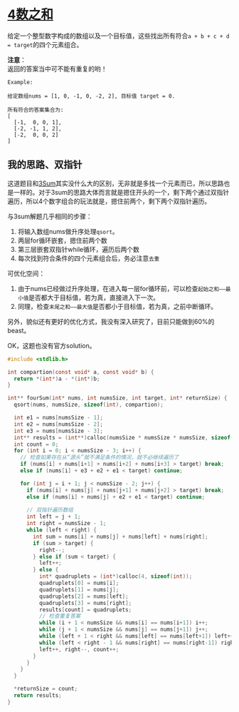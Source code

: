 # [4数之和](https://leetcode.com/problems/4sum/)

给定一个整型数字构成的数组以及一个目标值，这些找出所有符合`a + b + c + d = target`的四个元素组合。

**注意**：  
返回的答案当中可不能有重复的哟！

```
Example:

给定数组nums = [1, 0, -1, 0, -2, 2], 目标值 target = 0.

所有符合的答案集合为:
[
  [-1,  0, 0, 1],
  [-2, -1, 1, 2],
  [-2,  0, 0, 2]
]
```

## 我的思路、双指针

这道题目和[3Sum](../015-3sum/)其实没什么大的区别，无非就是多找一个元素而已，所以思路也是一样的。对于3sum的思路大体而言就是摁住开头的一个，剩下两个通过双指针遍历，所以4个数字组合的玩法就是，摁住前两个，剩下两个双指针遍历。

与3sum解题几乎相同的步骤：
1. 将输入数组nums做升序处理`qsort`。
2. 两层for循环嵌套，摁住前两个数
3. 第三层嵌套双指针while循环，遍历后两个数
4. 每次找到符合条件的四个元素组合后，务必注意`去重`

可优化空间：
1. 由于nums已经做过升序处理，在进入每一层for循环前，可以检查`起始之和——最小值`是否都大于目标值，若为真，直接进入下一次。
2. 同理，检查`末尾之和——最大值`是否都小于目标值，若为真，之前中断循环。

另外，貌似还有更好的优化方式，我没有深入研究了，目前只能做到60%的beast。

OK，这题也没有官方solution。
```c
#include <stdlib.h>

int compartion(const void* a, const void* b) {
  return *(int*)a - *(int*)b;
}

int** fourSum(int* nums, int numsSize, int target, int* returnSize) {
  qsort(nums, numsSize, sizeof(int), compartion);

  int e1 = nums[numsSize - 1];
  int e2 = nums[numsSize - 2];
  int e3 = nums[numsSize - 3];
  int** results = (int**)calloc(numsSize * numsSize * numsSize, sizeof(int*));
  int count = 0;
  for (int i = 0; i < numsSize - 3; i++) {
    // 检查如果存在从“源头”就不满足条件的情况，就不必继续遍历了
    if (nums[i] + nums[i+1] + nums[i+2] + nums[i+3] > target) break;
    else if (nums[i] + e3 + e2 + e1 < target) continue;

    for (int j = i + 1; j < numsSize - 2; j++) {
      if (nums[i] + nums[j] + nums[j+1] + nums[j+2] > target) break;
      else if (nums[i] + nums[j] + e2 + e1 < target) continue;
      
      // 双指针遍历数组
      int left = j + 1;
      int right = numsSize - 1;
      while (left < right) {
        int sum = nums[i] + nums[j] + nums[left] + nums[right];
        if (sum > target) {
          right--;
        } else if (sum < target) {
          left++;
        } else {
          int* quadruplets = (int*)calloc(4, sizeof(int));
          quadruplets[0] = nums[i];
          quadruplets[1] = nums[j];
          quadruplets[2] = nums[left];
          quadruplets[3] = nums[right];
          results[count] = quadruplets;
          // 检查重复答案
          while (i + 1 < numsSize && nums[i] == nums[i+1]) i++;
          while (j + 1 < numsSize && nums[j] == nums[j+1]) j++;
          while (left + 1 < right && nums[left] == nums[left+1]) left++;
          while (left < right - 1 && nums[right] == nums[right-1]) right--;
          left++, right--, count++;
        }
      }
    }
  }

  *returnSize = count;
  return results;
}
```